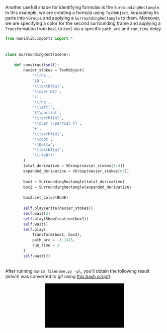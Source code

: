 Another usefull shape for identifying formulas is the `SurroundingRectangle`.
In this example, we are creating a formula using `TexMobject`, separating its parts into `VGroups` and applying a `SurroundingRectangle` to them. Moreover, we are specifying a color for the second surrounding frame and applying a `Transform`ation from `box1` to `box2` via a specific `path_arc` and `run_time` delay.

```python
from manimlib.imports import *


class SurroundingRect(Scene):

    def construct(self):
        navier_stokes = TexMobject(
            '\\rho',
            '{D',
            '\\textbf{u}',
            '\\over Dt}',
            '=',
            '\\rho',
            '\\left(',
            '{\\partial',
            '\\textbf{u}',
            '\\over \\partial t}',
            '+',
            '\\textbf{u}',
            '\\cdot',
            '\\Delta',
            '\\textbf{u}',
            '\\right)'
        )
        total_derivative = VGroup(navier_stokes[1:4])
        expanded_derivative = VGroup(navier_stokes[6:])

        box1 = SurroundingRectangle(total_derivative)
        box2 = SurroundingRectangle(expanded_derivative)

        box2.set_color(BLUE)

        self.play(Write(navier_stokes))
        self.wait(2)
        self.play(ShowCreation(box1))
        self.wait()
        self.play(
            Transform(box1, box2),
            path_arc = -3.1415,
            run_time = 2
        )
        self.wait(2)
        

```

After running `manim filename.py -pl`, you'll obtain the following result (which was converted to gif using [this bash script](https://github.com/aguiarandre/manim-training/blob/master/makegif.sh)):
<p align='center'><img src="../previews/surrounding_rect.gif" width="50%"/> </p>